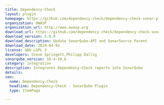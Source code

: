 ```yaml
---
title: Dependency-Check
layout: plugin
homepage: https://github.com/dependency-check/dependency-check-sonar-plugin
organization: OWASP
organization_url: http://www.owasp.org
download_url: https://github.com/dependency-check/dependency-check-sonar-plugin/releases/download/5.0.0/sonar-dependency-check-plugin-5.0.0.jar
download_version: 5.0.0
download_description: Update SonarQube-API and SonarSource Parent
download_date: 2024-04-03
license: GNU LGPL 3
developers: Steve Springett,Philipp Dallig
sonarqube_version: 10.4-10.6
category: integration
description: Integrates Dependency-Check reports into SonarQube
details: 
seo:
  name: Dependency-Check
  headline: Dependency-Check - SonarQube Plugin
  type: ItemPage

---
```

